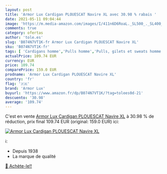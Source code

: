 ```yaml
---
layout: post
title: 'Armor Lux Cardigan PLOUESCAT Navire XL avec 30.98 % rabais '
date: 2021-05-11 09:04:44
image: 'https://m.media-amazon.com/images/I/411n6D6RoaL._SL500_._SL400_.jpg'
comments: true
category: ofertas
author: 'tole.es'
slug: 'B074N7VT1K-fr Armor Lux Cardigan PLOUESCAT Navire XL'
sku: 'B074N7VT1K-fr'
tags: [ 'Cardigans homme','Pulls homme','Pulls, gilets et sweats homme','Vêtements','Vêtements homme','armor lux', ]
actualPrice: 109.74 EUR
currency: EUR
price: 109.74
comparePrice: 159.0 EUR
prodname: 'Armor Lux Cardigan PLOUESCAT Navire XL'
country: 'fr'
flag: '🇫🇷'
brand: 'Armor Lux'
buyurl: 'https://www.amazon.fr/dp/B074N7VT1K/?tag=tolees0d-21'
descuento: '30.98'
average: '109.74'
---
```


C'est en vente [Armor Lux Cardigan PLOUESCAT Navire XL](https://www.amazon.fr/dp/B074N7VT1K/?tag=tolees0d-21)  à  30.98 % de réduction, prix final  109.74 EUR (original: 159.0 EUR) ici:

[![Armor Lux Cardigan PLOUESCAT Navire XL](https://m.media-amazon.com/images/I/411n6D6RoaL._SL500_._SL400_.jpg)](https://www.amazon.fr/dp/B074N7VT1K/?tag=tolees0d-21)

ℹ️:

- Depuis 1938
- La marque de qualité

[🛒 Achète-le!!](https://www.amazon.fr/dp/B074N7VT1K/?tag=tolees0d-21)
